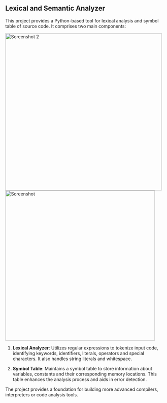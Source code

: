 
## Lexical and Semantic Analyzer

This project provides a Python-based tool for lexical analysis and symbol table of source code. It comprises two main components:

<img width="493" alt="Screenshot  2" src="https://github.com/zaibe827/Syntax-Analyzer-py/assets/113366469/ed6ca384-efd8-46d3-ad4b-5fd99bdfaa84">

<img width="471" alt="Screenshot " src="https://github.com/zaibe827/Syntax-Analyzer-py/assets/113366469/4a826fa5-18b7-44cc-a54a-a58306a9deff">

1. **Lexical Analyzer**: Utilizes regular expressions to tokenize input code, identifying keywords, identifiers, literals, operators and special characters. It also handles string literals and whitespace.


2. **Symbol Table**: Maintains a symbol table to store information about variables, constants and their corresponding memory locations. This table enhances the analysis process and aids in error detection.

The project provides a foundation for building more advanced compilers, interpreters or code analysis tools.



